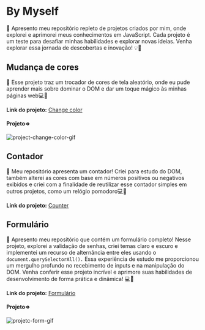 # **By Myself**

🚀 Apresento meu repositório repleto de projetos criados por mim, onde explorei e aprimorei meus conhecimentos em JavaScript. 
Cada projeto é um teste para desafiar minhas habilidades e explorar novas ideias. Venha explorar essa jornada de descobertas e inovação! 💡🔬


## Mudança de cores

🌈 Esse projeto traz um trocador de cores de tela aleatório, onde eu pude aprender mais sobre dominar o DOM e dar um toque mágico às minhas páginas web💻🚀 

**Link do projeto:** [Change color](https://github.com/JessicaDSL/made-by-me-study-routine/tree/main/javascript/change-color) 

#### Projeto=>
![project-change-color-gif](https://i.imgur.com/ixVJo6r.gif)


## Contador

🔢 Meu repositório apresenta um contador! Criei para estudo do DOM, também alterei as cores com base em números positivos ou negativos exibidos e criei com a finalidade de reutilizar esse contador simples em outros projetos, 
como um relógio pomodoro💻🌟

**Link do projeto:** [Counter](https://github.com/JessicaDSL/made-by-me-study-routine/tree/main/javascript/counter) 


## Formulário

📝 Apresento meu repositório que contém um formulário completo! 
Nesse projeto, explorei a validação de senhas, criei temas claro e escuro e implementei um recurso de alternância entre eles usando o `document.querySelectorAll().`
Essa experiência de estudo me proporcionou um mergulho profundo no recebimento de inputs e na manipulação do DOM. 
Venha conferir esse projeto incrível e aprimore suas habilidades de desenvolvimento de forma prática e dinâmica! 💻🌟

**Link do projeto:** [Formulário](https://github.com/JessicaDSL/made-by-me-study-routine/tree/main/javascript/formulario) 

#### Projeto=> 
![projetc-form-gif](https://i.imgur.com/jpI1WWi.gif)

